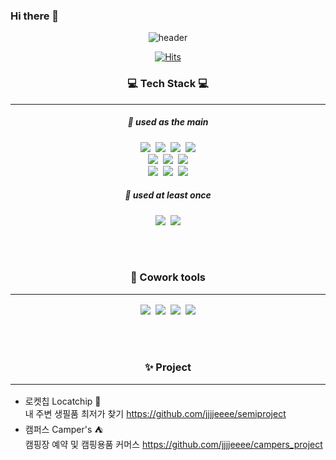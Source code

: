 ### Hi there 👋

<!--
**jjjjeeee/jjjjeeee** is a ✨ _special_ ✨ repository because its `README.md` (this file) appears on your GitHub profile.

Here are some ideas to get you started:

- 🔭 I’m currently working on ...
- 🌱 I’m currently learning ...
- 👯 I’m looking to collaborate on ...
- 🤔 I’m looking for help with ...
- 💬 Ask me about ...
- 📫 How to reach me: ...
- 😄 Pronouns: ...
- ⚡ Fun fact: ...
-->


<div align="center">
 
 
![header](https://capsule-render.vercel.app/api?type=waving&color=A3DCBE&height=250&section=header&text=Jieon%20Park&fontSize=90&animation=fadeIn&fontAlignY=38&desc=%20&descAlignY=62&descAlign=62)


 
[![Hits](https://hits.seeyoufarm.com/api/count/incr/badge.svg?url=https%3A%2F%2Fgithub.com%2Fjjjjeeee%2520%2F%2520Portfolio&count_bg=%23FFCFCF&title_bg=%23FC7F7F&icon=&icon_color=%23E7E7E7&title=hits&edge_flat=false)](https://github.com/jjjjeeee/Portfolio)

  
### :computer: **Tech Stack** :computer:<br><hr>
##### :deciduous_tree: **used as the main**<br>
<img src="https://img.shields.io/badge/Java-007396?style=flat-square&logo=Java&logoColor=white"/></a>&nbsp;
<img src="https://img.shields.io/badge/HTML5-E34F26?style=flat-square&logo=HTML5&logoColor=white"/></a>&nbsp;
<img src="https://img.shields.io/badge/CSS3-1572B6?style=flat-square&logo=CSS3&logoColor=white"/></a>&nbsp;
<img src="https://img.shields.io/badge/JavaScript-F7DF1E?style=flat-square&logo=JavaScript&logoColor=white"/></a><br>
<img src="https://img.shields.io/badge/Bootstrap-7952B3?style=flat-square&logo=Bootstrap&logoColor=white"/></a>&nbsp;
<img src="https://img.shields.io/badge/Spring-6DB33F?style=flat-square&logo=Spring&logoColor=white"/></a>&nbsp;
<img src="https://img.shields.io/badge/Oracle-F80000?style=flat-square&logo=Oracle&logoColor=white"/></a><br>
<img src="https://img.shields.io/badge/Eclipse IDE-2C2255?style=flat-square&logo=Eclipse&logoColor=white"/></a>&nbsp;
<img src="https://img.shields.io/badge/Visual Studio Code-007ACC?style=flat-square&logo=VSCode&logoColor=white"/></a>&nbsp;
<img src="https://img.shields.io/badge/Apache Tomcat-F8DC75?style=flat-square&logo=Apache Tomcat&logoColor=white"/></a><br>


##### :seedling: **used at least once**<br>
<img src="https://img.shields.io/badge/C-A8B9CC?style=flat-square&logo=C&logoColor=white"/></a>&nbsp;
<img src="https://img.shields.io/badge/C++-00599C?style=flat-square&logo=C++&logoColor=white"/></a>

<br><br>

###  :dancers: **Cowork tools**<br><hr>
<img src="https://img.shields.io/badge/GitHub-181717?style=flat-square&logo=GitHub&logoColor=white"/></a>&nbsp;
<img src="https://img.shields.io/badge/Zoom-2D8CFF?style=flat-square&logo=Zoom&logoColor=white"/></a>&nbsp;
<img src="https://img.shields.io/badge/Slack-4A154B?style=flat-square&logo=Slack&logoColor=white"/></a>&nbsp;
<img src="https://img.shields.io/badge/Jira-0052CC?style=flat-square&logo=Jira&logoColor=white"/></a>

</div>
<br><br>

<div align="center">

### :sparkles: Project <br><hr>
 
</div>

+ 로켓칩 Locatchip :rocket: <br>
내 주변 생필품 최저가 찾기 https://github.com/jjjjeeee/semiproject
+ 캠퍼스 Camper's :tent: <br>
캠핑장 예약 및 캠핑용품 커머스 https://github.com/jjjjeeee/campers_project
 



